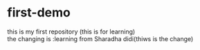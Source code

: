 # first-demo
this is my first repository (this is for learning)
<br>
the changing is :learning from Sharadha didi(thiws is the change)
